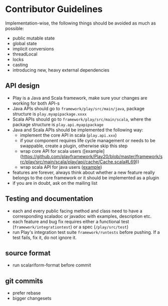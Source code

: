 # Contributor Guidelines

Implementation-wise, the following things should be avoided as much as possible:

* public mutable state
* global state
* implicit conversions
* threadLocal
* locks
* casting
* introducing new, heavy external dependencies

## API design

* Play is a Java and Scala framework, make sure your changes are working for both API-s
* Java APIs should go to ```framework/play/src/main/java```, package structure is ```play.myapipackage.xxxx```
* Scala APIs should go to ```framework/play/src/main/scala```, where the package structure is ```play.api.myapipackage```
* Java and Scala APIs should be implemented the following way:
  * implement the core API in scala (```play.api.xxx```)
  * if your component requires life cycle management or needs to be swappable, create a plugin, otherwise skip this step
  * wrap core API for scala users ([example]  (https://github.com/playframework/Play20/blob/master/framework/src/play/src/main/scala/play/api/cache/Cache.scala#L69))
  * wrap scala API for java users ([example](https://github.com/playframework/Play20/blob/master/framework/src/play/src/main/java/play/cache/Cache.java))
* features are forever, always think about whether a new feature really belongs to the core framework or it should be implemented as a plugin
* if you are in doubt, ask on the mailing list


## Testing and documentation

* each and every public facing method and class need to have a corresponding scaladoc or javadoc with examples, description etc.
* each feature and bug fix requires either a functional test (```framework/integrationtest```) or a spec (```/play/src/test```)
* run Play's integration test suite ```framework/runtests``` before pushing. If a test fails, fix it, do not ignore it.

## source format

* run scalariform-format  before commit

## git commits

* prefer rebase
* bigger changesets